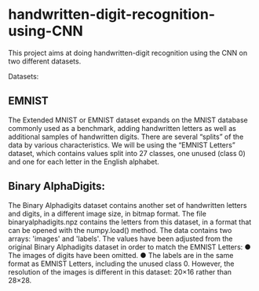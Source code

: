 # handwritten-digit-recognition-using-CNN
This project aims at doing handwritten-digit recognition using the CNN on two different datasets.

Datasets:

## EMNIST
The Extended MNIST or EMNIST dataset expands on the MNIST database commonly used as
a benchmark, adding handwritten letters as well as additional samples of handwritten digits. There are several “splits” of the data by various characteristics. We will be using the “EMNIST Letters” dataset, which contains values split into 27 classes, one unused (class 0) and one for
each letter in the English alphabet.

## Binary AlphaDigits:
The Binary Alphadigits dataset contains another set of handwritten letters and digits, in a different image size, in bitmap format. The file binaryalphadigits.npz contains the letters from this dataset, in a format that can be
opened with the numpy.load() method. The data contains two arrays: 'images' and
'labels'. The values have been adjusted from the original Binary Alphadigits dataset in order
to match the EMNIST Letters:
● The images of digits have been omitted.
● The labels are in the same format as EMNIST Letters, including the unused class 0.
However, the resolution of the images is different in this dataset: 20×16 rather than 28×28.
